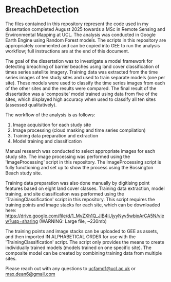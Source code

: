 # BreachDetection
The files contained in this repository represent the code used in my dissertation completed August 2025 towards a MSc in Remote Sensing and Environmental Mapping at UCL. The analysis was conducted in Google Earth Engine using Random Forest models. The scripts in this repository are appropriately commented and can be copied into GEE to run the analysis workflow; full instructions are at the end of this document.

The goal of the dissertation was to investigate a model framework for detecting breaching of barrier beaches using land cover classification of times series satellite imagery. Training data was extracted from the time series images of ten study sites and used to train separate models (one per site). These models were used to classify the time series images from each of the other sites and the results were compared. The final result of the dissertation was a 'composite' model trained using data from five of the sites, which displayed high accuracy when used to classify all ten sites (assessed qualitatively).

The workflow of the analysis is as follows:

1. Image acquisition for each study site
2. Image processing (cloud masking and time series compilation)
3. Training data preparation and extraction
4. Model training and classification

Manual research was conducted to select appropriate images for each study site. The image processing was performed using the 'ImageProcessing' script in this repository. The ImageProcessing script is fully functioning and set up to show the process using the Bossington Beach study site. 

Training data preparation was also done manually by digitising point features based on eight land cover classes. Training data extraction, model training, and site classification was performed using the 'TrainingClassification' script in this repository. This script requires the training points and image stacks for each site, which can be downloaded here: https://drive.google.com/file/d/1_MvZXh1Q_JIB4iUjyyNyv5wbixArCA5N/view?usp=sharing (WARNING: Large file, ~230mb)

The training points and image stacks can be uploaded to GEE as assets, and then imported IN ALPHABETICAL ORDER for use with the 'TrainingClassification' script. The script only provides the means to create individually trained models (models trained on one specific site). The composite model can be created by combining training data from multiple sites.

Please reach out with any questions to ucfamd1@ucl.ac.uk or max.dean6@gmail.com
